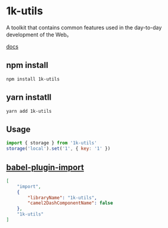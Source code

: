 # 1k-utils

A toolkit that contains common features used in the day-to-day development of the Web。

[docs](https://kevily.github.io/1k-utils/)

## npm install

```shell
npm install 1k-utils
```

## yarn instatll

```shell
yarn add 1k-utils
```

## Usage

```javascript
import { storage } from '1k-utils'
storage('local').set('1', { key: '1' })
```

## [babel-plugin-import](https://github.com/ant-design/babel-plugin-import)

```json
[
    "import",
    {
        "libraryName": "1k-utils",
        "camel2DashComponentName": false
    },
    "1k-utils"
]
```
